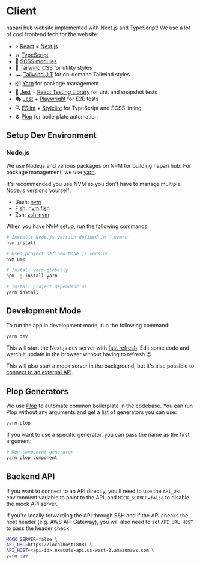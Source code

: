 # Client

napari hub website implemented with Next.js and TypeScript! We use a lot of
cool frontend tech for the website:

- :zap: [React](https://reactjs.org/) + [Next.js](https://nextjs.org/)
- :crossed_swords: [TypeScript](https://www.typescriptlang.org/)
- :art: [SCSS modules](https://github.com/css-modules/css-modules)
- :nail_care: [Tailwind CSS](https://tailwindcss.com/) for utility styles
- :racing_car: [Tailwind JIT](https://tailwindcss.com/docs/just-in-time-mode) for on-demand Tailwind styles
- :package: [Yarn](https://classic.yarnpkg.com/en/) for package management
- :camera_flash: [Jest](https://jestjs.io/) + [React Testing Library](https://testing-library.com/docs/react-testing-library/intro) for unit and snapshot tests
- :performing_arts: [Jest](https://jestjs.io/) + [Playwright](https://github.com/microsoft/playwright) for E2E tests
- :mag: [ESlint](https://eslint.org/) + [Stylelint](https://stylelint.io/) for TypeScript and SCSS linting
- :gear: [Plop](https://plopjs.com/documentation/) for boilerplate automation

## Setup Dev Environment

### Node.js

We use Node.js and various packages on NPM for building napari hub. For
package management, we use [yarn](https://classic.yarnpkg.com/en/).

It's recommended you use NVM so you don't have to manage multiple Node.js versions yourself:

- Bash: [nvm](https://github.com/nvm-sh/nvm)
- Fish: [nvm.fish](https://github.com/jorgebucaran/nvm.fish)
- Zsh: [zsh-nvm](https://github.com/lukechilds/zsh-nvm)

When you have NVM setup, run the following commands:

```sh
# Installs Node.js version defined in `.nvmrc`
nvm install

# Uses project defined Node.js version
nvm use

# Install yarn globally
npm -g install yarn

# Install project dependencies
yarn install
```

## Development Mode

To run the app in development mode, run the following command:

```sh
yarn dev
```

This will start the Next.js dev server with
[fast refresh](https://nextjs.org/docs/basic-features/fast-refresh).
Edit some code and watch it update in the browser without having to refresh
:heart_eyes:

This will also start a mock server in the background, but it's also possible to
[connect to an external API](#backend-api).

## Plop Generators

We use [Plop](https://plopjs.com/documentation/) to automate common
boilerplate in the codebase. You can run Plop without any arguments and get a
list of generators you can use:

```sh
yarn plop
```

If you want to use a specific generator, you can pass the name as the first
argument:

```sh
# Run component generator
yarn plop component
```

## Backend API

If you want to connect to an API directly, you'll need to use the `API_URL`
environment variable to point to the API, and `MOCK_SERVER=false` to disable the
mock API server.

If you're locally forwarding the API through SSH and if the API checks the host
header (e.g. AWS API Gateway), you will also need to set `API_URL_HOST` to pass
the header check:

```sh
MOCK_SERVER=false \
API_URL=https://localhost:8081 \
API_HOST=<api-id>.execute-api.us-west-2.amazonaws.com \
yarn dev
```
